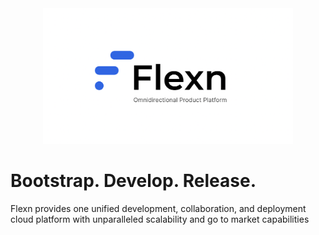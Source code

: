 <div align="center">

<picture>

  <source media="(prefers-color-scheme: dark)" srcset="https://github.com/flexn-io/.github/raw/main/profile/flexn.png">
  <img alt="flexn logo" width="400" src="https://github.com/flexn-io/.github/raw/main/profile/flexn.png">
  
</picture>
 
</div>

# Bootstrap. Develop. Release.

Flexn provides one unified development, collaboration, and deployment cloud platform with unparalleled scalability and go to market capabilities